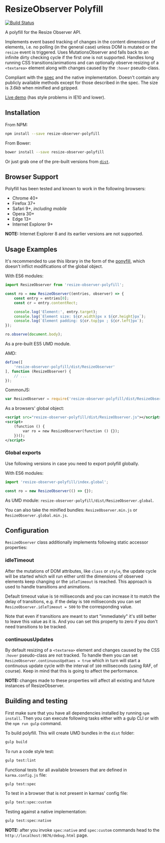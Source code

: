 ResizeObserver Polyfill
=============

[![Build Status][travis-image]][travis-url]


A polyfill for the Resize Observer API.

Implements event based tracking of changes in the content dimensions of elements, i.e. no polling (in the general case) unless DOM is mutated or the `resize` event is triggered. Uses MutationsObserver and falls back to an infinite dirty checking cycle if the first one is not supported. Handles long running CSS transitions/animations and can optionally observe resizing of a `<textarea>` element along with changes caused by the `:hover` pseudo-class.

Compliant with the [spec](http://rawgit.com/WICG/ResizeObserver/master/index.html) and the native implementation. Doesn't contain any publicly available methods except for those described in the spec. The size is _3.6kb_ when minified and gzipped.

[Live demo](http://que-etc.github.io/resize-observer-polyfill) (has style problems in IE10 and lower).

## Installation

From NPM:

```sh
npm install --save resize-observer-polyfill
```

From Bower:

```sh
bower install --save resize-observer-polyfill
```

Or just grab one of the pre-built versions from [`dist`](https://github.com/que-etc/resize-observer-polyfill/tree/master/dist).

## Browser Support

Polyfill has been tested and known to work in the following browsers:

* Chrome 40+
* Firefox 37+
* Safari 9+, _including mobile_
* Opera 30+
* Edge 13+
* Internet Explorer 9+

**NOTE:** Internet Explorer 8 and its earlier versions are not supported.

## Usage Examples

It's recommended to use this library in the form of the [ponyfill](https://github.com/sindresorhus/ponyfill), which doesn't inflict modifications of the global object.

With ES6 modules:

```javascript
import ResizeObserver from 'resize-observer-polyfill';

const ro = new ResizeObserver((entries, observer) => {
    const entry = entries[0];
    const cr = entry.contentRect;

    console.log('Element:', entry.target);
    console.log(`Element size: ${cr.width}px x ${cr.height}px`);
    console.log(`Element padding: ${cr.top}px ; ${cr.left}px`);
});

ro.observe(document.body);
```

As a pre-built ES5 UMD module.

AMD:

```javascript
define([
    'resize-observer-polyfill/dist/ResizeObserver'
], function (ResizeObserver) {
    // ...
});
```

CommonJS:

```javascript
var ResizeObserver = require('resize-observer-polyfill/dist/ResizeObserver');
```

As a browsers' global object:

```xml
<script src="resize-observer-polyfill/dist/ResizeObserver.js"></script>
<script>
    (function () {
        var ro = new ResizeObserver(function () {});
    })();
</script>
```
### Global exports

Use following versions in case you need to export polyfill globally.

With ES6 modules:

```javascript
import 'resize-observer-polyfill/index.global';

const ro = new ResizeObserver(() => {});
```

As UMD module: `resize-observer-polyfill/dist/ResizeObserver.global`.

You can also take the minified bundles: `ResizeObserver.min.js` or `ResizeObserver.global.min.js`.

## Configuration

`ResizeObserver` class additionally implements following static accessor properties:

### idleTimeout

After the mutations of DOM attributes, like `class` or `style`, the update cycle will be started which will run either until the dimensions of observed elements keep changing or the `idleTimeout` is reached. This approach is used to handle transitions and animations.

Default timeout value is `50` milliseconds and you can increase it to match the delay of transitions, e.g. if the delay is `500` milliseconds you can set `ResizeObserver.idleTimeout = 500` to the corresponding value.

Note that even if transitions are meant to start "immediately" it's still better to leave this value as it is. And you can set this property to zero if you don't need transitions to be tracked.

### continuousUpdates

By default resizing of a `<textarea>` element and changes caused by the CSS `:hover` pseudo-class are not tracked. To handle them you can set `ResizeObserver.continuousUpdtaes = true` which in turn will start a continuous update cycle with the interval of `100` milliseconds (using RAF, of course). Keep in mind that this is going to affect the performance.

**NOTE:** changes made to these properties will affect all existing and future instances of ResizeObserver.

## Building and testing

First make sure that you have all dependencies installed by running `npm install`. Then you can execute following tasks either with a gulp CLI or with the `npm run gulp` command.

To build polyfill. This will create UMD bundles in the `dist` folder:

```sh
gulp build
```

To run a code style test:
```sh
gulp test:lint
```

Functional tests for all available browsers that are
defined in `karma.config.js` file:
```sh
gulp test:spec
```

To test in a browser that is not present in karmas' config file:
```sh
gulp test:spec:custom
```

Testing against a native implementation:
```sh
gulp test:spec:native
```

**NOTE:** after you invoke `spec:native` and `spec:custom` commands head to the `http://localhost:9876/debug.html` page.

[travis-image]: https://travis-ci.org/que-etc/resize-observer-polyfill.svg?branch=master
[travis-url]: https://travis-ci.org/que-etc/resize-observer-polyfill

